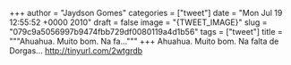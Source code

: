 
+++
author = "Jaydson Gomes"
categories = ["tweet"]
date = "Mon Jul 19 12:55:52 +0000 2010"
draft = false
image = "{TWEET_IMAGE}"
slug = "079c9a5056997b9474fbb729df0080119a4d1b56"
tags = ["tweet"]
title = """Ahuahua. Muito bom. Na fa..."""
+++
Ahuahua. Muito bom. Na falta de Dorgas... http://tinyurl.com/2wtgrdb
